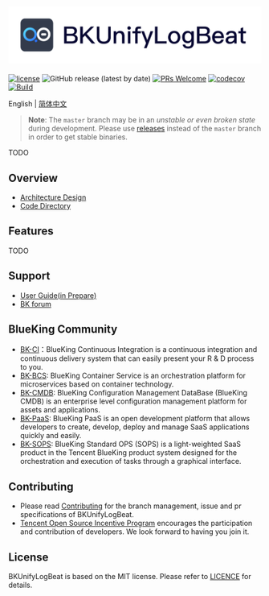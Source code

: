 ![](docs/resource/img/logo-en.png)
---
[![license](https://img.shields.io/badge/license-mit-brightgreen.svg?style=flat)](https://github.com/TencentBlueKing/bkunifylogbeat/blob/master/LICENSE.txt)
![GitHub release (latest by date)](https://img.shields.io/github/v/release/TencentBlueKing/bkunifylogbeat)
[![PRs Welcome](https://img.shields.io/badge/PRs-welcome-brightgreen.svg)](https://github.com/TencentBlueKing/bkunifylogbeat/pulls)
[![codecov](https://codecov.io/gh/TencentBlueKing/bkunifylogbeat/branch/master/graph/badge.svg?token=4EWWJ6Q9B4)](https://codecov.io/gh/TencentBlueKing/bkunifylogbeat)
[![Build](https://github.com/TencentBlueKing/bkunifylogbeat/actions/workflows/build.yml/badge.svg?branch=master&event=schedule)](https://github.com/TencentBlueKing/bkunifylogbeat/actions/workflows/build.yml)

English | [简体中文](README.md)

> **Note**: The `master` branch may be in an *unstable or even broken state* during development.
Please use [releases](https://github.com/TencentBlueKing/BKUnifyLogBeat/releases) instead of the `master` branch in order to get stable binaries.

TODO

## Overview
* [Architecture Design](docs/overview/architecture_en.md)
* [Code Directory](docs/overview/code_framework_en.md)


## Features
TODO


## Support
- [User Guide(in Prepare)](https://bk.tencent.com/docs)
- [BK forum](https://bk.tencent.com/s-mart/community)

## BlueKing Community

- [BK-CI](https://github.com/Tencent/bk-ci)：BlueKing Continuous Integration is a continuous integration and continuous delivery system that can easily present your R & D process to you.
- [BK-BCS](https://github.com/Tencent/bk-bcs): BlueKing Container Service is an orchestration platform for microservices based on container technology.
- [BK-CMDB](https://github.com/Tencent/bk-cmdb): BlueKing Configuration Management DataBase (BlueKing CMDB) is an enterprise level configuration management platform for assets and applications.
- [BK-PaaS](https://github.com/Tencent/bk-PaaS): BlueKing PaaS is an open development platform that allows developers to create, develop, deploy and manage SaaS applications quickly and easily.
- [BK-SOPS](https://github.com/Tencent/bk-sops): BlueKing Standard OPS (SOPS) is a light-weighted SaaS product in the Tencent BlueKing product system designed for the orchestration and execution of tasks through a graphical interface.

## Contributing

- Please read [Contributing](CONTRIBUTING_EN.md) for the branch management, issue and pr specifications of BKUnifyLogBeat.
- [Tencent Open Source Incentive Program](https://opensource.tencent.com/en/contribution) encourages the participation and contribution of developers. We look forward to having you join it.

## License
BKUnifyLogBeat is based on the MIT license. Please refer to [LICENCE](LICENSE.txt) for details.